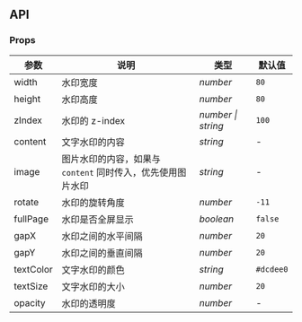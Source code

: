 ## API

### Props

| 参数      | 说明                                                        | 类型               | 默认值    |
| --------- | ----------------------------------------------------------- | ------------------ | --------- |
| width     | 水印宽度                                                    | _number_           | `80`      |
| height    | 水印高度                                                    | _number_           | `80`      |
| zIndex    | 水印的 z-index                                              | _number \| string_ | `100`     |
| content   | 文字水印的内容                                              | _string_           | -         |
| image     | 图片水印的内容，如果与 `content` 同时传入，优先使用图片水印 | _string_           | -         |
| rotate    | 水印的旋转角度                                              | _number_           | `-11`     |
| fullPage  | 水印是否全屏显示                                            | _boolean_          | `false`   |
| gapX      | 水印之间的水平间隔                                          | _number_           | `20`      |
| gapY      | 水印之间的垂直间隔                                          | _number_           | `20`      |
| textColor | 文字水印的颜色                                              | _string_           | `#dcdee0` |
| textSize  | 文字水印的大小                                              | _number_           | `20`      |
| opacity   | 水印的透明度                                                | _number_           | -         |